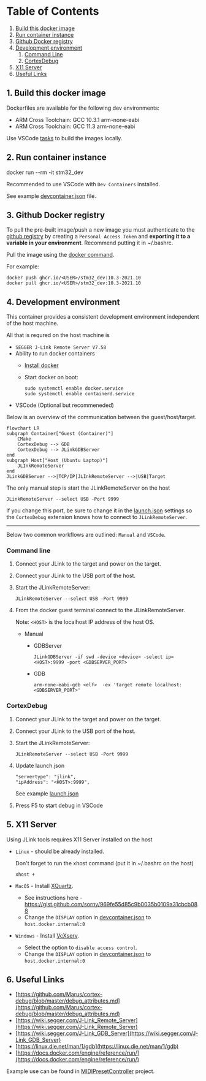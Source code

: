 # Table of Contents
1. [Build this docker image](#building)
2. [Run container instance](#running)
3. [Github Docker registry](#registry)
4. [Development environment](#development)
    1. [Command Line](#manual)
    2. [CortexDebug](#vscode)
5. [X11 Server](#x11)
6. [Useful Links](#links)


## 1. Build this docker image <a name="building"></a>

Dockerfiles are available for the following dev environments:

- ARM Cross Toolchain: GCC 10.3.1 arm-none-eabi
- ARM Cross Toolchain: GCC 11.3 arm-none-eabi

Use VSCode [tasks](.vscode/tasks.json) to build the images locally. 

## 2. Run container instance <a name="running"></a>

docker run --rm -it stm32_dev

Recommended to use VSCode with `Dev Containers` installed. 

See example [devcontainer.json](examples/devcontainer.json) file.

## 3. Github Docker registry <a name="registry"></a>

To pull the pre-built image/push a new image you must authenticate to the [github registry](https://docs.github.com/en/packages/working-with-a-github-packages-registry/working-with-the-container-registry#authenticating-to-the-container-registry) by creating a `Personal Access Token` and __exporting it to a variable in your environment__. Recommend putting it in ~/.bashrc.

Pull the image using the [docker command](https://docs.github.com/en/packages/working-with-a-github-packages-registry/working-with-the-container-registry#pulling-container-images).

For example:

```
docker push ghcr.io/<USER>/stm32_dev:10.3-2021.10
docker pull ghcr.io/<USER>/stm32_dev:10.3-2021.10
```

## 4. Development environment <a name="development"></a>

This container provides a consistent development environment independent of the host machine. 

All that is requred on the host machine is 
- `SEGGER J-Link Remote Server V7.58` 
- Ability to run docker containers
    - [Install docker](https://docs.docker.com/engine/install/ubuntu/)
    - Start docker on boot:
        
        ```
        sudo systemctl enable docker.service
        sudo systemctl enable containerd.service
        ```
- VSCode (Optional but recommeneded)

Below is an overview of the communication between the guest/host/target.

```mermaid
flowchart LR
subgraph Container["Guest (Container)"]
    CMake
    CortexDebug --> GDB
    CortexDebug --> JLinkGDBServer
end
subgraph Host["Host (Ubuntu Laptop)"]
    JLInkRemoteServer
end
JLinkGDBServer -->|TCP/IP|JLInkRemoteServer -->|USB|Target

```

The only manual step is start the JLinkRemoteServer on the host

```
JLinkRemoteServer --select USB -Port 9999
```

If you change  this port, be sure to change it in the [launch.json](examples/launch.json) settings so the `CortexDebug` extension knows how to connect to `JLinkRemoteServer`.

---

Below two common workflows are outlined: `Manual` and `VSCode`.

### Command line <a name="manual"></a>
1. Connect your JLink to the target and power on the target. 
2. Connect your JLink to the USB port of the host.
3. Start the JLinkRemoteServer:

    ```
    JLinkRemoteServer --select USB -Port 9999
    ```
4. From the docker guest terminal connect to the JLinkRemoteServer. 

    Note: `<HOST>` is the localhost IP address of the host OS.
    - Manual
        
        - GDBServer
            ```
            JLinkGDBServer -if swd -device <device> -select ip=<HOST>:9999 -port <GDBSERVER_PORT>
            ```
        - GDB 
            ```
            arm-none-eabi-gdb <elf>  -ex 'target remote localhost:<GDBSERVER_PORT>'
            ```
### CortexDebug <a name="vscode"></a>
1. Connect your JLink to the target and power on the target. 
2. Connect your JLink to the USB port of the host.
3. Start the JLinkRemoteServer:

    ```
    JLinkRemoteServer --select USB -Port 9999
    ```

4. Update launch.json

    ```
    "servertype": "jlink",
    "ipAddress": "<HOST>:9999",
    ```
    See example [launch.json](examples/launch.json)

5. Press F5 to start debug in VSCode

## 5. X11 Server <a name="x11"></a>

Using JLink tools requires X11 Server installed on the host 

- `Linux` - should be already installed.
    
    Don't forget to run the xhost command (put it in ~/.bashrc on the host)

    ```
    xhost +
    ```
- `MacOS` - Install [XQuartz](https://www.xquartz.org/).
    
    - See instructions here - https://gist.github.com/sorny/969fe55d85c9b0035b0109a31cbcb088
    - Change the `DISPLAY` option in [devcontainer.json](examples/devcontainer.json) to `host.docker.internal:0`

- `Windows` - Install [VcXserv](https://sourceforge.net/projects/vcxsrv/).

    - Select the option to `disable access control`.
    - Change the `DISPLAY` option in [devcontainer.json](examples/devcontainer.json) to `host.docker.internal:0`


## 6. Useful Links <a name="links"></a>

- [https://github.com/Marus/cortex-debug/blob/master/debug_attributes.md](https://github.com/Marus/cortex-debug/blob/master/debug_attributes.md)
- [https://wiki.segger.com/J-Link_Remote_Server](https://wiki.segger.com/J-Link_Remote_Server)
- [https://wiki.segger.com/J-Link_GDB_Server](https://wiki.segger.com/J-Link_GDB_Server)
- [https://linux.die.net/man/1/gdb](https://linux.die.net/man/1/gdb)
- [https://docs.docker.com/engine/reference/run/](https://docs.docker.com/engine/reference/run/)

Example use can be found in [MIDIPresetController](https://github.com/cracked-machine/MIDIPresetController) project.
